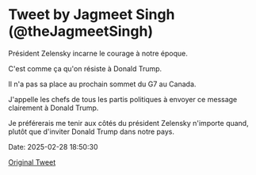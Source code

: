 # Tweet by Jagmeet Singh (@theJagmeetSingh)

Président Zelensky incarne le courage à notre époque. 

C'est comme ça qu'on résiste à Donald Trump. 

Il n'a pas sa place au prochain sommet du G7 au Canada. 

J'appelle les chefs de tous les partis politiques à envoyer ce message clairement à Donald Trump. 

Je préférerais me tenir aux côtés du président Zelensky n'importe quand, plutôt que d'inviter Donald Trump dans notre pays.

Date: 2025-02-28 18:50:30

[Original Tweet](https://x.com/theJagmeetSingh/status/1895547139608232348)
